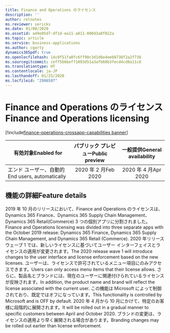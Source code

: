 ```yaml
---
title: Finance and Operations のライセンス
description: ''
author: relnotes
ms.reviewer: sericks
ms.date: 01/08/2020
ms.assetid: a49e05d7-df1d-ea11-a811-000d3a8f022a
ms.topic: article
ms.service: business-applications
ms.author: cgarty
dynamics365pdf: true
ms.openlocfilehash: 14c0f51fa0fc6ff90c3d1d6e4eeb8738f2a2f738
ms.sourcegitcommit: ceff5b6bef71093d51a3afb60b3fecd4cd8a11c8
ms.translationtype: HT
ms.contentlocale: ja-JP
ms.lasthandoff: 01/25/2020
ms.locfileid: "2986587"
---
```

# <a name="finance-and-operations-licensing"></a><span data-ttu-id="a9558-102">Finance and Operations のライセンス</span><span class="sxs-lookup"><span data-stu-id="a9558-102">Finance and Operations licensing</span></span>
[!include[finance-operations-crossapp-capabilities banner](../includes/finance-operations-crossapp-capabilities.md)]

| <span data-ttu-id="a9558-103">有効対象</span><span class="sxs-lookup"><span data-stu-id="a9558-103">Enabled for</span></span>    |  <span data-ttu-id="a9558-104">パブリック プレビュー</span><span class="sxs-lookup"><span data-stu-id="a9558-104">Public preview</span></span> | <span data-ttu-id="a9558-105">一般提供</span><span class="sxs-lookup"><span data-stu-id="a9558-105">General availability</span></span> | 
| ---------- | :----------: |:----------: |
|<span data-ttu-id="a9558-106">エンド ユーザー、自動的</span><span class="sxs-lookup"><span data-stu-id="a9558-106">End users, automatically</span></span>|<span data-ttu-id="a9558-107">2020 年 2 月</span><span class="sxs-lookup"><span data-stu-id="a9558-107">Feb 2020</span></span>| <span data-ttu-id="a9558-108">2020 年 4 月</span><span class="sxs-lookup"><span data-stu-id="a9558-108">Apr 2020</span></span>|

## <a name="feature-details"></a><span data-ttu-id="a9558-109">機能の詳細</span><span class="sxs-lookup"><span data-stu-id="a9558-109">Feature details</span></span>
<!--feature detail start -->
<span data-ttu-id="a9558-110">2019 年 10 月のリリースにおいて、Finance and Operations のライセンスは、Dynamics 365 Finance、Dynamics 365 Supply Chain Management、Dynamics 365 Retail(Commerce) 3 つの個別アプリに分割されました。</span><span class="sxs-lookup"><span data-stu-id="a9558-110">Finance and Operations licensing was divided into three separate apps with the October 2019 release: Dynamics 365 Finance, Dynamics 365 Supply Chain Management, and Dynamics 365 Retail (Commerce).</span></span> <span data-ttu-id="a9558-111">2020 年リリース ウェーブ 1 では、新しいライセンスに基づいてユーザー インターフェイスとライセンスの適用が変更されます。</span><span class="sxs-lookup"><span data-stu-id="a9558-111">The 2020 release wave 1 will introduce changes to the user interface and license enforcement based on the new licenses.</span></span> <span data-ttu-id="a9558-112">ユーザーは、ライセンスで許可されているメニュー項目にのみアクセスできます。</span><span class="sxs-lookup"><span data-stu-id="a9558-112">Users can only access menu items that their license allows.</span></span> <span data-ttu-id="a9558-113">さらに、製品名とブランドには、現在のユーザーに関連付けられているライセンスが反映されます。</span><span class="sxs-lookup"><span data-stu-id="a9558-113">In addition, the product name and brand will reflect the license associated with the current user.</span></span> <span data-ttu-id="a9558-114">この機能は Microsoft によって制御されており、既定ではオフになっています。</span><span class="sxs-lookup"><span data-stu-id="a9558-114">This functionality is controlled by Microsoft and is OFF by default.</span></span> <span data-ttu-id="a9558-115">2020 年 4 月から 10 月にかけて、特定のお客様に段階的に展開されます。</span><span class="sxs-lookup"><span data-stu-id="a9558-115">It will be rolled out in a gradual manner to specific customers between April and October 2020.</span></span> <span data-ttu-id="a9558-116">ブランドの変更は、ライセンスの適用より早く展開される場合があります。</span><span class="sxs-lookup"><span data-stu-id="a9558-116">Branding changes may be rolled out earlier than license enforcement.</span></span>
<!--feature detail end -->









